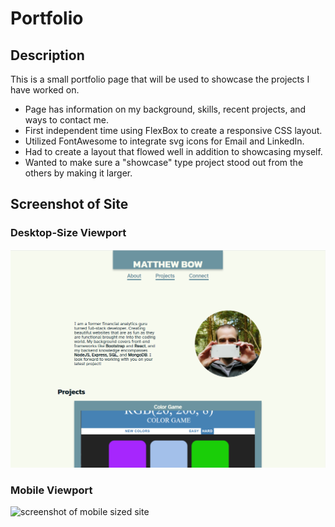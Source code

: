 # Portfolio

## Description

This is a small portfolio page that will be used to showcase the projects I have worked on.

- Page has information on my background, skills, recent projects, and ways to contact me.
- First independent time using FlexBox to create a responsive CSS layout.
- Utilized FontAwesome to integrate svg icons for Email and LinkedIn.
- Had to create a layout that flowed well in addition to showcasing myself.
- Wanted to make sure a "showcase" type project stood out from the others by making it larger.

## Screenshot of Site

### Desktop-Size Viewport

![screenshot of desktop sized site](https://github.com/mdbow22/Portfolio/blob/main/assets/images/screenshot.png)

### Mobile Viewport

![screenshot of mobile sized site](main/assets/images/screenshotMobile.png)
